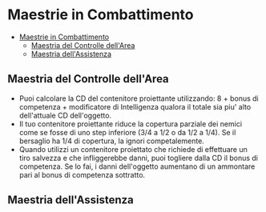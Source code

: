 # Maestrie in Combattimento

- [Maestrie in Combattimento](#maestrie-in-combattimento)
  - [Maestria del Controlle dell'Area](#maestria-del-controlle-dellarea)
  - [Maestria dell'Assistenza](#maestria-dellassistenza)

## Maestria del Controlle dell'Area
- Puoi calcolare la CD del contenitore proiettante utilizzando: 8 + bonus di competenza + modificatore di Intelligenza qualora il totale sia piu' alto dell'attuale CD dell'oggetto.
- Il tuo contenitore proiettante riduce la copertura parziale dei nemici come se fosse di uno step inferiore (3/4 a 1/2 o da 1/2 a 1/4). Se il bersaglio ha 1/4 di copertura, la ignori competalemente.
- Quando utilizzi un contenitore proiettato che richiede di effettuare un tiro salvezza e che infliggerebbe danni, puoi togliere dalla CD il bonus di competenza. Se lo fai, i danni dell'oggetto aumentano di un ammontare pari al bonus di competenza sottratto.

## Maestria dell'Assistenza
